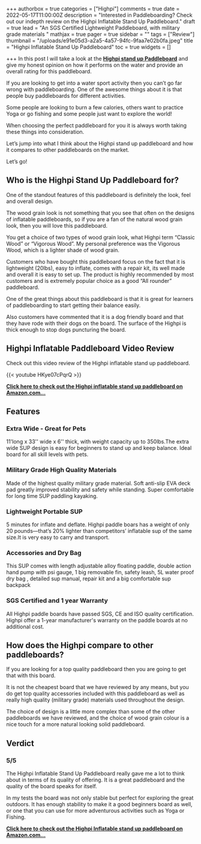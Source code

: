 +++
authorbox = true
categories = ["Highpi"]
comments = true
date = 2022-05-17T11:00:00Z
description = "Interested in Paddleboarding? Check out our indepth review on the Highpi Inflatable Stand Up Paddleboard."
draft = true
lead = "An SGS Certified Lightweight Paddleboard, with military grade materials "
mathjax = true
pager = true
sidebar = ""
tags = ["Review"]
thumbnail = "/uploads/e91e05d3-a2a5-4a57-94fc-9faa7e02b0fa.jpeg"
title = "Highpi Inflatable Stand Up Paddleboard"
toc = true
widgets = []

+++
In this post I will take a look at the [**Highpi stand up Paddleboard**](#) and give my honest opinion on how it performs on the water and provide an overall rating for this paddleboard.

If you are looking to get into a water sport activity then you can’t go far wrong with paddleboarding. One of the awesome things about it is that people buy paddleboards for different activities.  

Some people are looking to burn a few calories, others want to practice Yoga or go fishing and some people just want to explore the world!

When choosing the perfect paddleboard for you it is always worth taking these things into consideration.

Let’s jump into what I think about the Highpi stand up paddleboard and how it compares to other paddleboards on the market.

Let’s go!

## Who is the Highpi Stand Up Paddleboard for?

One of the standout features of this paddleboard is definitely the look, feel and overall design.  

The wood grain look is not something that you see that often on the designs of inflatable paddleboards, so if you are a fan of the natural wood grain look, then you will love this paddleboard.

You get a choice of two types of wood grain look, what Highpi term “Classic Wood” or “Vigorous Wood”.  My personal preference was the Vigorous Wood, which is a lighter shade of wood grain.

Customers who have bought this paddleboard focus on the fact that it is lightweight (20lbs), easy to inflate, comes with a repair kit, its well made and overall it is easy to set up.  The product is highly recommended by most customers and is extremely popular choice as a good “All rounder” paddleboard.

One of the great things about this paddleboard is that it is great for learners of paddleboarding to start getting their balance easily.

Also customers have commented that it is a dog friendly board and that they have rode with their dogs on the board.  The surface of the Highpi is thick enough to stop dogs puncturing the board.

## Highpi Inflatable Paddleboard Video Review

Check out this video review of the Highpi inflatable stand up paddleboard.

{{< youtube HKye07cPqrQ >}}

[**Click here to check out the Highpi inflatable stand up paddleboard on Amazon.com…**](#)

## Features

### Extra Wide - Great for Pets

11'long x 33'' wide x 6'' thick, with weight capacity up to 350lbs.The extra wide SUP design is easy for beginners to stand up and keep balance. Ideal board for all skill levels with pets.

### Military Grade High Quality Materials

Made of the highest quality military grade material. Soft anti-slip EVA deck pad greatly improved stability and safety while standing. Super comfortable for long time SUP paddling kayaking.

### Lightweight Portable SUP

5 minutes for inflate and deflate. Highpi paddle boars has a weight of only 20 pounds—that’s 20% lighter than competitors’ inflatable sup of the same size.It is very easy to carry and transport.

### Accessories and Dry Bag

This SUP comes with length adjustable alloy floating paddle, double action hand pump with psi gauge, 1 big removable fin, safety leash, 5L water proof dry bag , detailed sup manual, repair kit and a big comfortable sup backpack

### SGS Certified and 1 year Warranty

All  Highpi paddle boards have passed SGS, CE and ISO quality certification. Highpi offer a 1-year manufacturer's warranty on the paddle boards at no additional cost.

## How does the Highpi compare to other paddleboards?

If you are looking for a top quality paddleboard then you are going to get that with this board.  

It is not the cheapest board that we have reviewed by any means, but you do get top quality accessories included with this paddleboard as well as really high quality (military grade) materials used throughout the design.  

The choice of design is a little more complex than some of the other paddleboards we have reviewed, and the choice of wood grain colour is a nice touch for a more natural looking solid paddleboard. 

## Verdict

### 5/5

The Highpi Inflatable Stand Up Paddleboard really gave me a lot to think about in terms of its quality of offering.  It is a great paddleboard and the quality of the board speaks for itself.

In my tests the board was not only stable but perfect for exploring the great outdoors.  It has enough stability to make it a good beginners board as well, or one that you can use for more adventurous activities such as Yoga or Fishing.

[**Click here to check out the Highpi Inflatable stand up paddleboard on Amazon.com…**](#)
